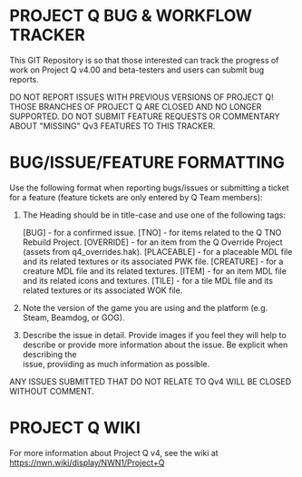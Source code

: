 # PROJECT Q BUG & WORKFLOW TRACKER

This GIT Repository is so that those interested can track the progress of work on Project Q v4.00 and beta-testers and users can submit bug reports.

DO NOT REPORT ISSUES WITH PREVIOUS VERSIONS OF PROJECT Q! THOSE BRANCHES OF PROJECT Q ARE CLOSED AND NO LONGER SUPPORTED. DO NOT SUBMIT FEATURE REQUESTS OR COMMENTARY ABOUT "MISSING" Qv3 FEATURES TO THIS TRACKER. 

# BUG/ISSUE/FEATURE FORMATTING

Use the following format when reporting bugs/issues or submitting a ticket for a feature (feature tickets are only entered by Q Team members):

1. The Heading should be in title-case and use one of the following tags: 

   [BUG]       - for a confirmed issue. 
   [TNO]       - for items related to the Q TNO Rebuild Project.
   [OVERRIDE]  - for an item from the Q Override Project (assets from q4_overrides.hak).
   [PLACEABLE] - for a placeable MDL file and its related textures or its associated PWK file.
   [CREATURE]  - for a creature MDL file and its related textures.
   [ITEM]      - for an item MDL file and its related icons and textures.
   [TILE]      - for a tile MDL file and its related textures or its associated WOK file. 
   
2. Note the version of the game you are using and the platform (e.g. Steam, Beamdog, or GOG).
3. Describe the issue in detail. Provide images if you feel they will help to describe or provide more information about the issue. Be explicit when describing the    
   issue, proviiding as much information as possible.
   
ANY ISSUES SUBMITTED THAT DO NOT RELATE TO Qv4 WILL BE CLOSED WITHOUT COMMENT.

# PROJECT Q WIKI

For more information about Project Q v4, see the wiki at https://nwn.wiki/display/NWN1/Project+Q
